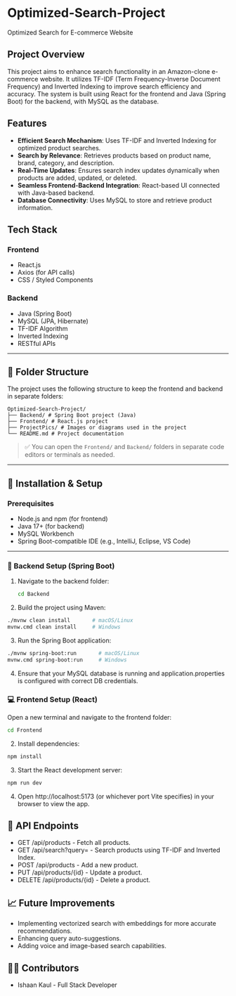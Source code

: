 # Optimized-Search-Project

Optimized Search for E-commerce Website

## Project Overview

This project aims to enhance search functionality in an Amazon-clone e-commerce website. It utilizes TF-IDF (Term Frequency-Inverse Document Frequency) and Inverted Indexing to improve search efficiency and accuracy. The system is built using React for the frontend and Java (Spring Boot) for the backend, with MySQL as the database.

## Features

- **Efficient Search Mechanism**: Uses TF-IDF and Inverted Indexing for optimized product searches.
- **Search by Relevance**: Retrieves products based on product name, brand, category, and description.
- **Real-Time Updates**: Ensures search index updates dynamically when products are added, updated, or deleted.
- **Seamless Frontend-Backend Integration**: React-based UI connected with Java-based backend.
- **Database Connectivity**: Uses MySQL to store and retrieve product information.

## Tech Stack

### Frontend
- React.js
- Axios (for API calls)
- CSS / Styled Components

### Backend
- Java (Spring Boot)
- MySQL (JPA, Hibernate)
- TF-IDF Algorithm
- Inverted Indexing
- RESTful APIs

---

## 📁 Folder Structure

The project uses the following structure to keep the frontend and backend in separate folders:

```plaintext
Optimized-Search-Project/
├── Backend/ # Spring Boot project (Java)
├── Frontend/ # React.js project
├── ProjectPics/ # Images or diagrams used in the project
└── README.md # Project documentation
```

> ✅ You can open the `Frontend/` and `Backend/` folders in separate code editors or terminals as needed.

---

## 🚀 Installation & Setup

### Prerequisites

- Node.js and npm (for frontend)
- Java 17+ (for backend)
- MySQL Workbench
- Spring Boot-compatible IDE (e.g., IntelliJ, Eclipse, VS Code)

---

### 🔧 Backend Setup (Spring Boot)

1. Navigate to the backend folder:

   ```bash
   cd Backend
   ```

2. Build the project using Maven:

```bash
./mvnw clean install       # macOS/Linux
mvnw.cmd clean install     # Windows
```

3. Run the Spring Boot application:

```bash
./mvnw spring-boot:run       # macOS/Linux
mvnw.cmd spring-boot:run     # Windows
```

4. Ensure that your MySQL database is running and application.properties is configured with correct DB credentials.

### 💻 Frontend Setup (React)

Open a new terminal and navigate to the frontend folder:

```bash
cd Frontend
```

2. Install dependencies:

```bash
npm install
```

3. Start the React development server:

```bash
npm run dev
```

4. Open http://localhost:5173 (or whichever port Vite specifies) in your browser to view the app.

## 🔗 API Endpoints

- GET /api/products - Fetch all products.
- GET /api/search?query=<keyword> - Search products using TF-IDF and Inverted Index.
- POST /api/products - Add a new product.
- PUT /api/products/{id} - Update a product.
- DELETE /api/products/{id} - Delete a product.

## 📈 Future Improvements

- Implementing vectorized search with embeddings for more accurate recommendations.
- Enhancing query auto-suggestions.
- Adding voice and image-based search capabilities.

## 👨‍💻 Contributors

- Ishaan Kaul - Full Stack Developer
